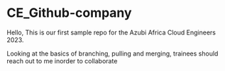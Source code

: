 # CE_Github-company
Hello,
This is our first sample repo for the Azubi Africa Cloud Engineers 2023.

Looking at the basics of branching, pulling and merging, trainees should reach out to me inorder to collaborate

